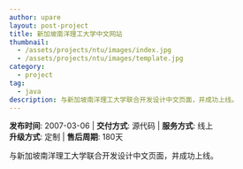 ```yaml
---
author: upare
layout: post-project
title: 新加坡南洋理工大学中文网站
thumbnail:
  - /assets/projects/ntu/images/index.jpg
  - /assets/projects/ntu/images/template.jpg
category:
  - project
tag:
  - java
description: 与新加坡南洋理工大学联合开发设计中文页面，并成功上线。
---
```

**发布时间**: 2007-03-06 | **交付方式**: 源代码 | **服务方式**: 线上  
**升级方式**: 定制 | **售后周期**: 180天

 与新加坡南洋理工大学联合开发设计中文页面，并成功上线。